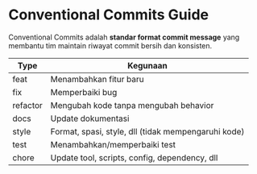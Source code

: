 # Conventional Commits Guide

Conventional Commits adalah **standar format commit message** yang membantu tim maintain riwayat commit bersih dan konsisten.

| Type     | Kegunaan                                            |
| -------- | --------------------------------------------------- |
| feat     | Menambahkan fitur baru                              |
| fix      | Memperbaiki bug                                     |
| refactor | Mengubah kode tanpa mengubah behavior               |
| docs     | Update dokumentasi                                  |
| style    | Format, spasi, style, dll (tidak mempengaruhi kode) |
| test     | Menambahkan/memperbaiki test                        |
| chore    | Update tool, scripts, config, dependency, dll       |